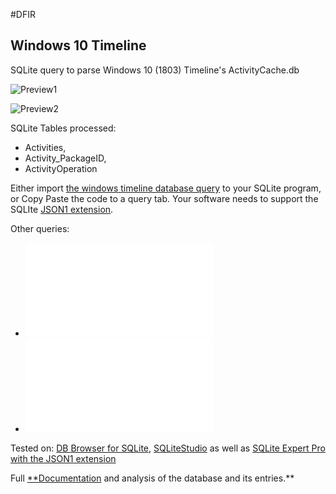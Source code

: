 <!-- saved from url=(0023) https://github.com/kacos2000/WindowsTimeline --> 
#DFIR 

## Windows 10 Timeline

SQLite query to parse Windows 10 (1803) Timeline's ActivityCache.db


![Preview1](https://raw.githubusercontent.com/kacos2000/WindowsTimeline/master/Preview1.PNG)


![Preview2](https://raw.githubusercontent.com/kacos2000/WindowsTimeline/master/Preview2.PNG)


SQLite Tables processed:

- Activities,
- Activity_PackageID,
- ActivityOperation

Either import [the windows timeline database query](WindowsTimeline.sql) to your SQLite program, or Copy Paste the code to a query tab.
Your software needs to support the SQLIte [JSON1 extension](https://www.sqlite.org/json1.html).

Other queries:

- ![A formated Smartlookup view query](SmartLookup.sql)
- ![Activity_PackageID timeline query](Activity_PackageID_Timeline.sql)

Tested on:
[DB Browser for SQLite](http://sqlitebrowser.org/),
[SQLiteStudio](https://sqlitestudio.pl/index.rvt) as well as
[SQLite Expert Pro with the JSON1 extension](http://www.sqliteexpert.com/extensions/)

Full [**Documentation](WindowsTimeline.pdf) and analysis of the database and its entries.**




